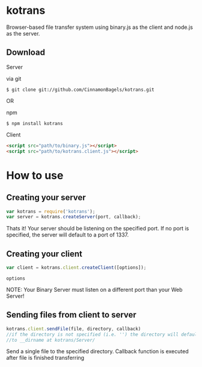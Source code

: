 kotrans
=======

Browser-based file transfer system using binary.js as the client and node.js as the server.

## Download

Server

via git
```console 
$ git clone git://github.com/CinnamonBagels/kotrans.git
```
OR

npm 
```console
$ npm install kotrans
```

Client

```html
<script src="path/to/binary.js"></script>
<script src="path/to/kotrans.client.js"></script>
```
How to use
==========

## Creating your server
```javascript
var kotrans = require('kotrans');
var server = kotrans.createServer(port, callback);
```
Thats it! Your server should be listening on the specified port.
If no port is specified, the server will default to a port of 1337.

## Creating your client
```javascript
var client = kotrans.client.createClient([options]);
```

```options```

NOTE: Your Binary Server must listen on a different port than your Web Server!

## Sending files from client to server

```javascript
kotrans.client.sendFile(file, directory, callback)
//if the directory is not specified (i.e. '') the directory will default
//to __dirname at kotrans/Server/
```

Send a single file to the specified directory. 
Callback function is executed after file is finished transferring